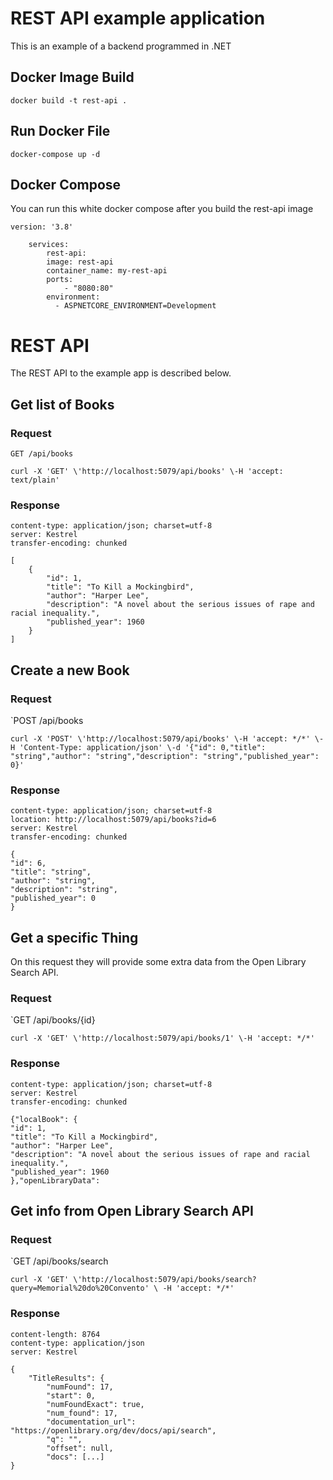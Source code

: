 # REST API example application

This is an example of a backend programmed in .NET


## Docker Image Build

    docker build -t rest-api .
    
    

## Run Docker File

    docker-compose up -d

## Docker Compose
 
You can run this white docker compose after you build the rest-api image
    
    version: '3.8'

        services:
            rest-api:
            image: rest-api
            container_name: my-rest-api
            ports:
                - "8080:80"
            environment:
              - ASPNETCORE_ENVIRONMENT=Development

# REST API

The REST API to the example app is described below.

## Get list of Books

### Request

`GET /api/books`

    curl -X 'GET' \'http://localhost:5079/api/books' \-H 'accept: text/plain'

### Response

    content-type: application/json; charset=utf-8 
    server: Kestrel 
    transfer-encoding: chunked 
    
    [
        {
            "id": 1,
            "title": "To Kill a Mockingbird",
            "author": "Harper Lee",
            "description": "A novel about the serious issues of rape and racial inequality.",
            "published_year": 1960
        }
    ]

## Create a new Book

### Request

`POST /api/books

    curl -X 'POST' \'http://localhost:5079/api/books' \-H 'accept: */*' \-H 'Content-Type: application/json' \-d '{"id": 0,"title": "string","author": "string","description": "string","published_year": 0}'

### Response

    content-type: application/json; charset=utf-8 
    location: http://localhost:5079/api/books?id=6 
    server: Kestrel 
    transfer-encoding: chunked 

    {
    "id": 6,
    "title": "string",
    "author": "string",
    "description": "string",
    "published_year": 0
    }

## Get a specific Thing
On this request they will provide some extra data from the Open Library Search API.
### Request

`GET /api/books/{id}

    curl -X 'GET' \'http://localhost:5079/api/books/1' \-H 'accept: */*'

### Response

    content-type: application/json; charset=utf-8 
    server: Kestrel 
    transfer-encoding: chunked 

    {"localBook": {
    "id": 1,
    "title": "To Kill a Mockingbird",
    "author": "Harper Lee",
    "description": "A novel about the serious issues of rape and racial inequality.",
    "published_year": 1960
    },"openLibraryData": 

## Get info from Open Library Search API

### Request

`GET /api/books/search

    curl -X 'GET' \'http://localhost:5079/api/books/search?query=Memorial%20do%20Convento' \ -H 'accept: */*'

### Response

    content-length: 8764 
    content-type: application/json 
    server: Kestrel 

    {
        "TitleResults": {
            "numFound": 17,
            "start": 0,
            "numFoundExact": true,
            "num_found": 17,
            "documentation_url": "https://openlibrary.org/dev/docs/api/search",
            "q": "",
            "offset": null,
            "docs": [...]
    }
